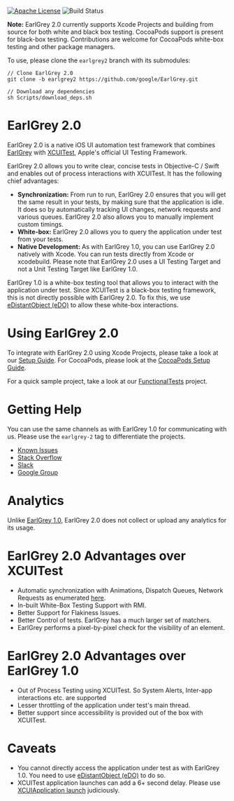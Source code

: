 [![Apache License](https://img.shields.io/badge/license-Apache%202-lightgrey.svg?style=flat)](https://github.com/google/EarlGrey/blob/earlgrey2/LICENSE)
![Build Status](https://app.bitrise.io/app/0b4975da22d56e16/status.svg?token=5TrWUStkI51GjdO7PgEueQ)

**Note:** EarlGrey 2.0 currently supports Xcode Projects and building from source for both white
and black box testing. CocoaPods support is present for black-box testing. Contributions are
welcome for CocoaPods white-box testing and other package managers.

To use, please clone the `earlgrey2` branch with its submodules:

```
// Clone EarlGrey 2.0
git clone -b earlgrey2 https://github.com/google/EarlGrey.git

// Download any dependencies
sh Scripts/download_deps.sh
```

# EarlGrey 2.0

EarlGrey 2.0 is a native iOS UI automation test framework that combines
[EarlGrey](https://github.com/google/EarlGrey) with [XCUITest](https://developer.apple.com/library/archive/documentation/DeveloperTools/Conceptual/testing_with_xcode/chapters/09-ui_testing.html), Apple's official
UI Testing Framework.

EarlGrey 2.0 allows you to write clear, concise tests in Objective-C / Swift and
enables out of process interactions with XCUITest. It has the following
chief advantages:

* **Synchronization:** From run to run, EarlGrey 2.0 ensures that you will get the same result
  in your tests, by making sure that the application is idle. It does so by automatically
  tracking UI changes, network requests and various queues. EarlGrey 2.0 also allows
  you to manually implement custom timings.
* **White-box:** EarlGrey 2.0 allows you to query the application under test from your tests.
* **Native Development:** As with EarlGrey 1.0, you can use EarlGrey 2.0 natively with Xcode.
  You can run tests directly from Xcode or xcodebuild. Please note that EarlGrey 2.0 uses a UI
  Testing Target and not a Unit Testing Target like EarlGrey 1.0.

EarlGrey 1.0 is a white-box testing tool that allows you to interact with the application under test.
Since XCUITest is a black-box testing framework, this is not directly possible with EarlGrey 2.0.
To fix this, we use [eDistantObject
(eDO)](https://github.com/google/eDistantObject)
to allow these white-box interactions.

# Using EarlGrey 2.0

To integrate with EarlGrey 2.0 using Xcode Projects, please take a look at our
[Setup Guide](docs/setup.md). For CocoaPods, please look at the
[CocoaPods Setup Guide](docs/cocoapods-setup.md).

For a quick sample project, take a look at our
[FunctionalTests](Tests/FunctionalTests/FunctionalTests.xcodeproj)
project.

# Getting Help

You can use the same channels as with EarlGrey 1.0 for communicating with us. Please use the
`earlgrey-2` tag to differentiate the projects.

*   [Known Issues](https://github.com/google/EarlGrey/issues)
*   [Stack Overflow](http://stackoverflow.com/questions/tagged/earlgrey2)
*   [Slack](https://googleoss.slack.com/messages/earlgrey)
*   [Google Group](https://groups.google.com/forum/#!forum/earlgrey-discuss)

# Analytics

Unlike [EarlGrey 1.0](https://github.com/google/EarlGrey#analytics),
EarlGrey 2.0 does not collect or upload any analytics for its usage.

# EarlGrey 2.0 Advantages over XCUITest

*   Automatic synchronization with Animations, Dispatch Queues, Network Requests as enumerated [here](https://github.com/google/EarlGrey/blob/master/docs/features.md#synchronization).
*   In-built White-Box Testing Support with RMI.
*   Better Support for Flakiness Issues.
*   Better Control of tests. EarlGrey has a much larger set of matchers.
*   EarlGrey performs a pixel-by-pixel check for the visibility of an element.

# EarlGrey 2.0 Advantages over EarlGrey 1.0

*   Out of Process Testing using XCUITest. So System Alerts, Inter-app
    interactions etc. are supported
*   Lesser throttling of the application under test's main thread.
*   Better support since accessibility is provided out of the box with XCUITest.

# Caveats

*   You cannot directly access the application under test as with EarlGrey 1.0.
    You need to use [eDistantObject (eDO)](https://github.com/google/eDistantObject)
    to do so.
*   XCUITest application launches can add a 6+ second delay. Please use
    [XCUIApplication
    launch](https://developer.apple.com/documentation/xctest/xcuiapplication/1500467-launch?language=objc)
    judiciously.
